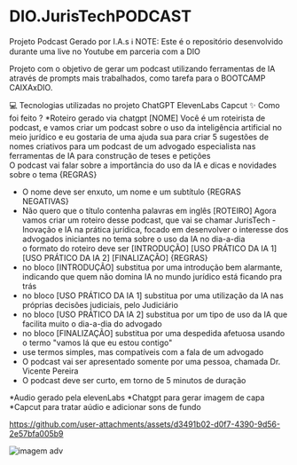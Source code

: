 # DIO.JurisTechPODCAST

Projeto Podcast Gerado por I.A.s
ℹ️ NOTE: Este é o repositório desenvolvido durante uma live no Youtube em parceria com a DIO

Projeto com o objetivo de gerar um podcast utilizando ferramentas de IA através de prompts mais trabalhados, como tarefa para o BOOTCAMP CAIXAxDIO.

💻 Tecnologias utilizadas no projeto
ChatGPT
ElevenLabs
Capcut
✨ Como foi feito ?
*Roteiro gerado via chatgpt
[NOME] Você é um roteirista de podcast, e vamos criar um podcast sobre o uso da inteligência artificial no meio jurídico e eu gostaria de uma ajuda sua para criar 5 sugestões de nomes criativos para um podcast de um advogado especialista nas ferramentas de IA para construção de teses e petições  
O podcast vai falar sobre a importância do uso da IA e dicas e novidades sobre o tema
{REGRAS}
- O nome deve ser enxuto, um nome e um subtítulo
{REGRAS NEGATIVAS}
- Não quero que o título contenha palavras em inglês
[ROTEIRO] Agora vamos criar um  roteiro desse podcast, que vai se chamar JurisTech - Inovação e IA na prática jurídica, focado em desenvolver o interesse dos advogados iniciantes no tema sobre o uso da IA no dia-a-dia  
o formato do roteiro deve ser
[INTRODUÇÃO]
[USO PRÁTICO DA IA 1] 
[USO PRÁTICO DA IA 2] 
[FINALIZAÇÃO]
{REGRAS}
- no bloco [INTRODUÇÃO] substitua por uma introdução bem alarmante, indicando que quem não domina IA no mundo jurídico está ficando pra trás 
- no bloco [USO PRÁTICO DA IA 1] substitua por uma utilização da IA nas próprias decisões judiciais, pelo Judiciário 
- no bloco [USO PRÁTICO DA IA 2] substitua por um tipo de uso da IA que facilita muito o dia-a-dia do advogado
- no bloco [FINALIZAÇÃO] substitua por uma despedida afetuosa usando o termo "vamos lá que eu estou contigo" 
- use termos simples, mas compatíveis com a fala de um advogado 
- O podcast vai ser apresentado somente por uma pessoa, chamada Dr. Vicente Pereira
- O podcast deve ser curto, em torno de 5 minutos de duração
  
*Audio gerado pela elevenLabs
*Chatgpt para gerar imagem de capa
*Capcut para tratar aúdio e adicionar sons de fundo

https://github.com/user-attachments/assets/d3491b02-d0f7-4390-9d56-2e57bfa005b9

![imagem adv](https://github.com/user-attachments/assets/ea98fbef-22bb-4f24-b0e1-70fecf792ec1)
